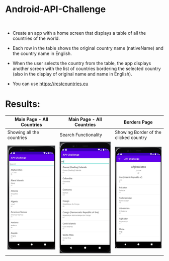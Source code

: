 # Android-API-Challenge
​
- Create an app with a home screen that displays a table of all the countries of the world.

- Each row in the table shows the original country name (nativeName) and the country name in English.

- When the user selects the country from the table, the app displays another screen with the list of countries bordering the selected country (also in the display of original name and name in English).

- You can use https://restcountries.eu

# Results:

<p align="center">

| Main Page - All Countries  | Main Page - All Countries | Borders Page |
| ------------- | ------------- | ------------- |
| Showing all the countries  | Search Functionality  | Showing Border of the clicked country  |
| <img src="https://github.com/yonisho52/Android-API-Challenge/blob/main/Result%20Images/all%20countries.jpg" width="250" >  | <img src="https://github.com/yonisho52/Android-API-Challenge/blob/main/Result%20Images/search.jpg" width="250" >  | <img src="https://github.com/yonisho52/Android-API-Challenge/blob/main/Result%20Images/borders.jpg" width="250" >  |
</p>
